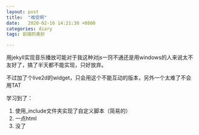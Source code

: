 ```yaml
---
layout: post
title:  "难受啊"
date:   2020-02-16 14:21:30 +0800
categories: diary
tags: 前端的奥妙

---
```


用jekyll实现音乐播放可能对于我这种对js一窍不通还是用windows的人来说太不友好了，搞了半天都不能实现，只好放弃。

不过加了个live2d的widget，只会用这个不能互动的版本，另外一个太难了不会用TAT

学习到了：

1. 使用_include文件夹实现了自定义脚本（简易的）
2. 一点html
3. 没了